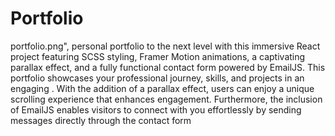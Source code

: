# Portfolio

portfolio.png",
    personal portfolio to the next level with this immersive React project featuring SCSS styling, Framer Motion animations, a captivating parallax effect, and a fully functional contact form powered by EmailJS. This portfolio showcases your professional journey, skills, and projects in an engaging . With the addition of a parallax effect, users can enjoy a unique scrolling experience that enhances engagement. Furthermore, the inclusion of EmailJS enables visitors to connect with you effortlessly by sending messages directly through the contact form
